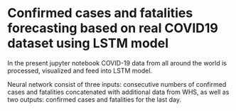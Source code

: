 # Confirmed cases and fatalities forecasting based on real COVID19 dataset using LSTM model

In the present jupyter notebook COVID-19 data from all around the world is processed, visualized and feed into LSTM model.

Neural network consist of three inputs: consecutive numbers of confirmed cases and fatalities concatenated with additional data from WHS,
as well as two outputs: confirmed cases and fatalities for the last day.
